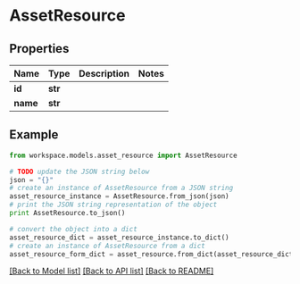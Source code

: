 # AssetResource


## Properties
Name | Type | Description | Notes
------------ | ------------- | ------------- | -------------
**id** | **str** |  | 
**name** | **str** |  | 

## Example

```python
from workspace.models.asset_resource import AssetResource

# TODO update the JSON string below
json = "{}"
# create an instance of AssetResource from a JSON string
asset_resource_instance = AssetResource.from_json(json)
# print the JSON string representation of the object
print AssetResource.to_json()

# convert the object into a dict
asset_resource_dict = asset_resource_instance.to_dict()
# create an instance of AssetResource from a dict
asset_resource_form_dict = asset_resource.from_dict(asset_resource_dict)
```
[[Back to Model list]](../README.md#documentation-for-models) [[Back to API list]](../README.md#documentation-for-api-endpoints) [[Back to README]](../README.md)


